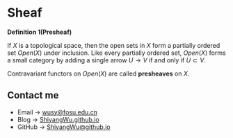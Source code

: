 # Sheaf

<head>
    <script src="https://cdn.mathjax.org/mathjax/latest/MathJax.js?config=TeX-AMS-MML_HTMLorMML" type="text/javascript"></script>
    <script type="text/x-mathjax-config">
        MathJax.Hub.Config({
            tex2jax: {
            skipTags: ['script', 'noscript', 'style', 'textarea', 'pre'],
            inlineMath: [['$','$']]
            }
        });
    </script>
</head>

**Definition 1(Presheaf)**

 If $X$ is a topological space, then the open sets in $X$ form a partially ordered set $Open(X)$ under inclusion. Like every partially ordered set, $Open(X)$ forms a small category by adding a single arrow $U \rightarrow V$ if and only if $U \subset V$. 
 
 Contravariant functors on $Open(X)$ are called **presheaves** on $X$. 


## Contact me

* Email -> <wusy@fosu.edu.cn>
* Blog -> [ShiyangWu.github.io](https://shiyangwu.github.io/)
* GitHub -> [ShiyangWu@github.io](https://github.com/ShiyangWu/ShiyangWu.github.io/blob/master/README.md)
